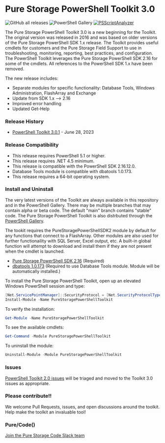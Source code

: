 # Pure Storage PowerShell Toolkit 3.0
![GitHub all releases](https://img.shields.io/github/downloads/PureStorage-OpenConnect/powershell-toolkit-3/total?color=orange&label=GitHub%20downloads&logo=powershell&style=plastic) ![PowerShell Gallery](https://img.shields.io/powershellgallery/dt/PureStoragePowerShellToolkit?color=orange&label=PSGallery%20downloads&logo=powershell&style=plastic)
[![PSScriptAnalyzer](https://github.com/PureStorage-OpenConnect/powershell-toolkit-3/actions/workflows/psanalyzer-toolkitcodecheck.yml/badge.svg?branch=main)](https://github.com/PureStorage-OpenConnect/powershell-toolkit-3/actions/workflows/psanalyzer-toolkitcodecheck.yml)

The Pure Storage PowerShell Toolkit 3.0 is a new beginning for the Toolkit. The original version was released in 2016 and was based on older versions of the Pure Storage PowerShell SDK 1.x release. The Toolkit provides useful cmdlets for customers and the Pure Storage Field Support to use in troubleshooting, monitoring, reporting, best practices, and configuration. The PowerShell Toolkit leverages the Pure Storage PowerShell SDK 2.16 for some of the cmdlets. All references to the PowerShell SDK 1.x have been removed. 

The new release includes:
- Separate modules for specific functionality: Database Tools, Windows Administration, FlashArray and Exchange
- Update from SDK 1.x --> 2.16
- Improved error handling
- Updated Get-Help

### Release History
- [PowerShell Toolkit 3.0.1](https://github.com/PureStorage-OpenConnect/powershell-toolkit-3/releases/latest) - June 28, 2023

### Release Compatibility
- This release requires PowerShell 5.1 or higher.
- This release requires .NET 4.5 minimum.
- This release is compatible with the PowerShell SDK 2.16.12.0.
- Database Tools module is compatible with dbatools 1.0.173.
- This release requires a 64-bit operating system.

### Install and Uninstall
The very latest versions of the Toolkit are always available in this repository and in the PowerShell Gallery. There may be multiple branches that may contain alpha or beta code. The default "main" branch contains "stable" code. The Pure Storage PowerShell Toolkit is also distrbuted through the [PowerShell Gallery](https://www.powershellgallery.com/packages/PureStoragePowerShellToolkit).

The tookit requires the PureStoragePowerShellSDK2 module by default for any functions that connect to a FlashArray. Other modules are also used for further functionaility with SQL Server, Excel output, etc. A built-in global function will attempt to download and install them if they are not present when the cmdlet is launched.

- [Pure Storage PowerShell SDK 2.16](https://www.powershellgallery.com/packages/PureStoragePowerShellSDK2/) (Required)
- [dbatools 1.0.173](https://www.powershellgallery.com/packages/dbatools/1.0.173) (Required to use Database Tools module. Module will be automatically installed.)

To install the Pure Storage PowerShell Toolkit, open up an elevated Windows PowerShell session and type:

```powershell
[Net.ServicePointManager]::SecurityProtocol = [Net.SecurityProtocolType]::Tls12
Install-Module -Name PureStoragePowerShellToolkit
```

To verify the installation:

```powershell
Get-Module -Name PureStoragePowerShellToolkit
```

To see the available cmdlets:

```powershell
Get-Command -Module PureStoragePowerShellToolkit
```

To uninstall the module:

```powershell
Uninstall-Module -Module PureStoragePowerShellToolkit
```

### Issues 
[PowerShell Toolkit 2.0 issues](https://github.com/PureStorage-OpenConnect/powershell-toolkit/issues) will be triaged and moved to the Toolkit 3.0 issues as appropriate. 

### Please contribute!!
We welcome Pull Requests, issues, and open discussions around the toolkit. Help make the toolkit an invaluable tool!

### Pure/Code()
[Join the Pure Storage Code Slack team](https://codeinvite.purestorage.com)
